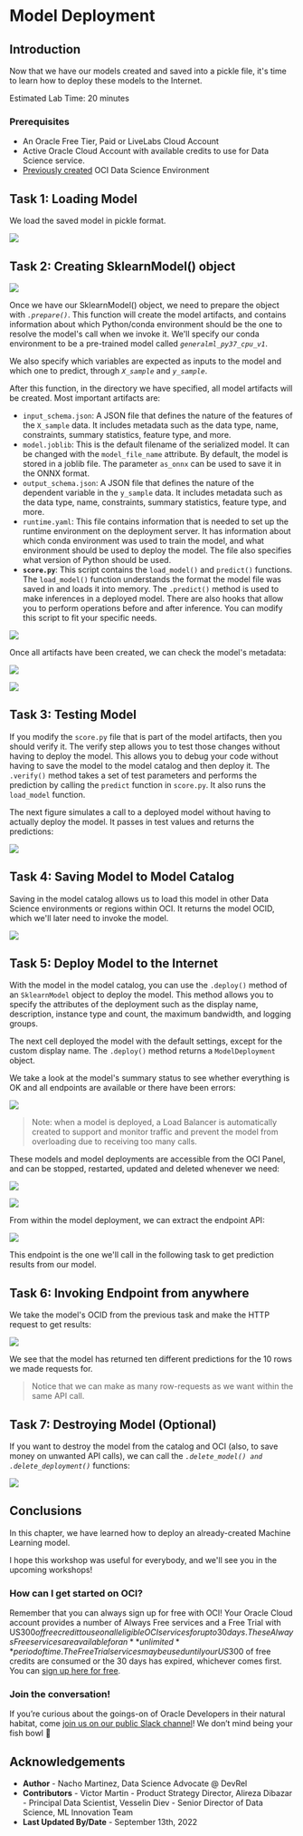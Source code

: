 # Model Deployment

## Introduction

Now that we have our models created and saved into a pickle file, it's time to learn how to deploy these models to the Internet.

Estimated Lab Time: 20 minutes

### Prerequisites

* An Oracle Free Tier, Paid or LiveLabs Cloud Account
* Active Oracle Cloud Account with available credits to use for Data Science service.
* [Previously created](https://github.com/oracle-devrel/redbull-pit-strategy/blob/dev/hols/pitstrategy/infra/infra.md) OCI Data Science Environment


## Task 1: Loading Model

We load the saved model in pickle format.

![](./images/loadingmodel.png)

## Task 2: Creating SklearnModel() object

![](./images/sklearnmodel.png)

Once we have our SklearnModel() object, we need to prepare the object with _`.prepare()`_. This function will create the model artifacts, and contains information about which Python/conda environment should be the one to resolve the model's call when we invoke it. We'll specify our conda environment to be a pre-trained model called _`generalml_py37_cpu_v1`_.

We also specify which variables are expected as inputs to the model and which one to predict, through _`X_sample`_ and _`y_sample`_.

After this function, in the directory we have specified, all model artifacts will be created. Most important artifacts are:
- `input_schema.json`: A JSON file that defines the nature of the features of the `X_sample` data. It includes metadata such as the data type, name, constraints, summary statistics, feature type, and more.
- `model.joblib`: This is the default filename of the serialized model. It can be changed with the `model_file_name` attribute. By default, the model is stored in a joblib file. The parameter `as_onnx` can be used to save it in the ONNX format.
- `output_schema.json`: A JSON file that defines the nature of the dependent variable in the `y_sample` data. It includes metadata such as the data type, name, constraints, summary statistics, feature type, and more.
- `runtime.yaml`: This file contains information that is needed to set up the runtime environment on the deployment server. It has information about which conda environment was used to train the model, and what environment should be used to deploy the model. The file also specifies what version of Python should be used.
- **`score.py`**: This script contains the `load_model()` and `predict()` functions. The `load_model()` function understands the format the model file was saved in and loads it into memory. The `.predict()` method is used to make inferences in a deployed model. There are also hooks that allow you to perform operations before and after inference. You can modify this script to fit your specific needs.

![](./images/modelartifacts.png)

Once all artifacts have been created, we can check the model's metadata:

![](./images/runtime_info.png)

![](./images/schema_input.png)

## Task 3: Testing Model


If you modify the `score.py` file that is part of the model artifacts, then you should verify it. The verify step allows you to test those changes without having to deploy the model. This allows you to debug your code without having to save the model to the model catalog and then deploy it. The `.verify()` method takes a set of test parameters and performs the prediction by calling the `predict` function in `score.py`. It also runs the `load_model` function.

The next figure simulates a call to a deployed model without having to actually deploy the model. It passes in test values and returns the predictions:

![](./images/testingmodel.png)

## Task 4: Saving Model to Model Catalog

Saving in the model catalog allows us to load this model in other Data Science environments or regions within OCI. It returns the model OCID, which we'll later need to invoke the model.

![](./images/modelsave.png)


## Task 5: Deploy Model to the Internet

With the model in the model catalog, you can use the `.deploy()` method of an `SklearnModel` object to deploy the model. This method allows you to specify the attributes of the deployment such as the display name, description, instance type and count, the maximum bandwidth, and logging groups.

The next cell deployed the model with the default settings, except for the custom display name. The `.deploy()` method returns a `ModelDeployment` object.

We take a look at the model's summary status to see whether everything is OK and all endpoints are available or there have been errors:

![](./images/summarystatus.png)

> Note: when a model is deployed, a Load Balancer is automatically created to support and monitor traffic and prevent the model from overloading due to receiving too many calls.

These models and model deployments are accessible from the OCI Panel, and can be stopped, restarted, updated and deleted whenever we need:

![](./images/models.png)

![](./images/model_deployments.png)

From within the model deployment, we can extract the endpoint API: 

![](./images/invoking_endpoint_url.png)

This endpoint is the one we'll call in the following task to get prediction results from our model.

## Task 6: Invoking Endpoint from anywhere

We take the model's OCID from the previous task and make the HTTP request to get results:

![](./images/invoking_endpoint.png)

We see that the model has returned ten different predictions for the 10 rows we made requests for.

> Notice that we can make as many row-requests as we want within the same API call.

## Task 7: Destroying Model (Optional)

If you want to destroy the model from the catalog and OCI (also, to save money on unwanted API calls), we can call the _`.delete_model() and .delete_deployment()`_ functions:

![](./images/delete_model.png)

## Conclusions

In this chapter, we have learned how to deploy an already-created Machine Learning model.

I hope this workshop was useful for everybody, and we'll see you in the upcoming workshops!

### How can I get started on OCI?

Remember that you can always sign up for free with OCI! Your Oracle Cloud account provides a number of Always Free services and a Free Trial with US$300 of free credit to use on all eligible OCI services for up to 30 days. These Always Free services are available for an **unlimited** period of time. The Free Trial services may be used until your US$300 of free credits are consumed or the 30 days has expired, whichever comes first. You can [sign up here for free](https://signup.cloud.oracle.com/?language=en&sourceType=:ow:de:te::::&intcmp=:ow:de:te::::).

### Join the conversation!

If you’re curious about the goings-on of Oracle Developers in their natural habitat, come [join us on our public Slack channel](https://bit.ly/devrel_slack)! We don’t mind being your fish bowl 🐠



## Acknowledgements

* **Author** - Nacho Martinez, Data Science Advocate @ DevRel
* **Contributors** - Victor Martin - Product Strategy Director, Alireza Dibazar - Principal Data Scientist, Vesselin Diev - Senior Director of Data Science, ML Innovation Team
* **Last Updated By/Date** - September 13th, 2022
